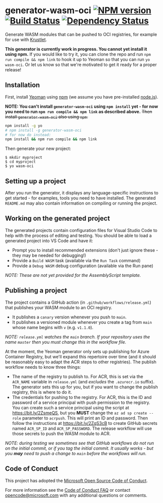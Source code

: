 # generator-wasm-oci [![NPM version][npm-image]][npm-url] [![Build Status][travis-image]][travis-url] [![Dependency Status][daviddm-image]][daviddm-url]

Generate WASM modules that can be pushed to OCI registries, for example
for use with [Krustlet](https://github.com/deislabs/krustlet).

**This generator is currently work in progress.  You cannot yet install it using npm.**
If you would like to try it, you can clone
the repo and run `npm run compile && npm link` to hook it up to Yeoman so that you can run `yo wasm-oci`.
Or let us know so that we're motivated to get it ready for a proper release!

## Installation

First, install [Yeoman](http://yeoman.io) using [npm](https://www.npmjs.com/) (we assume you have pre-installed [node.js](https://nodejs.org/)).

**NOTE: You can't install `generator-wasm-oci` using `npm install` yet - for now you need to run `npm run compile && npm link` as described above.**  ~~Then install `generator-wasm-oci` also using `npm`.~~

```bash
npm install -g yo
# npm install -g generator-wasm-oci
# for now do instead:
npm install && npm run compile && npm link
```

Then generate your new project:

```console
$ mkdir myproject
$ cd myproject
$ yo wasm-oci
```

## Setting up a project

After you run the generator, it displays any language-specific instructions
to get started - for examples, tools you need to have installed. The generated
`README.md` may also contain information on compiling or running the project.

## Working on the generated project

The generated projects contain configuration files for Visual Studio Code to help
with the process of editing and testing.  You should be able to load a
generated project into VS Code and have it:

* Prompt you to install recommended extensions (don't just ignore these -
  they may be needed for debugging!)
* Provide a `Build WASM` task (available via the `Run Task` command)
* Provide a `Debug WASM` debug configuration (available via the Run pane)

_NOTE: These are not yet provided for the AssemblyScript template._

## Publishing a project

The project contains a GitHub action (in `.github/workflows/release.yml`) that publishes
your WASM module to an OCI registry.

* It publishes a `canary` version whenever you push to `main`.
* It publishes a versioned module whenever you create a tag from `main`
  whose name begins with `v` (e.g. `v1.1.0`).

_NOTE: `release.yml` watches the `main` branch.  If your repository uses the name
`master` then you must change this in the workflow file._

At the moment, the Yeoman generator only sets up publishing for
Azure Container Registry, but we'll expand this repertoire over time
(and it should be reasonably easy to adapt the ACR steps to other registries).
The publish workflow needs to know three things:

* The name of the registry to publish to.  For ACR, this is set via the `ACR_NAME`
  variable in `release.yml` (and _excludes_ the `.azurecr.io` suffix).  The generator
  sets this up for you, but if you want to change the publish registry, this is where
  to do it.
* The credentials for pushing to the registry.  For ACR, this is the ID and password
  of a service principal with push permission to the registry.  You can create such
  a service principal using the script at https://bit.ly/2ZsmeQS, but you **MUST**
  change the `az ad sp create --role` parameter to `acrpush`.  This will print an
  ID and password.  Then follow the instructions at https://bit.ly/2ZqS3cB to create
  GitHub secrets named `ACR_SP_ID` and `ACR_SP_PASSWORD`.  The release workflow
  will use those secrets to push the WASM module to ACR.

_NOTE: during testing we sometimes see that GitHub workflows do not run on the initial
commit, or if you tag the initial commit. It usually works - but you **may** need to
push a change to `main` before the workflows will run._

## Code of Conduct

This project has adopted the [Microsoft Open Source Code of
Conduct](https://opensource.microsoft.com/codeofconduct/).

For more information see the [Code of Conduct
FAQ](https://opensource.microsoft.com/codeofconduct/faq/) or contact
[opencode@microsoft.com](mailto:opencode@microsoft.com) with any additional questions or comments.

[npm-image]: https://badge.fury.io/js/generator-wasm-oci.svg
[npm-url]: https://npmjs.org/package/generator-wasm-oci
[travis-image]: https://travis-ci.com/deislabs/generator-wasm-oci.svg?branch=master
[travis-url]: https://travis-ci.com/deislabs/generator-wasm-oci
[daviddm-image]: https://david-dm.org/deislabs/generator-wasm-oci.svg?theme=shields.io
[daviddm-url]: https://david-dm.org/deislabs/generator-wasm-oci
